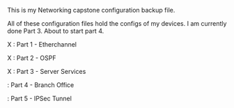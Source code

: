 This is my Networking capstone configuration backup file.

All of these configuration files hold the configs of my devices. 
I am currently done Part 3. About to start part 4.

X : Part 1 - Etherchannel

X : Part 2 - OSPF

X : Part 3 - Server Services

  : Part 4 - Branch Office

  : Part 5 - IPSec Tunnel

